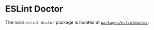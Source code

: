# ESLint Doctor

The main `eslint-doctor` package is located at [`packages/eslintdoctor`](./packages/eslint-doctor/).

